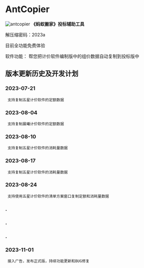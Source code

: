 # AntCopier
![antcopier](https://github.com/tenderoffer/antcopier/assets/140397303/c25b4b4e-86be-45fd-a541-0e2855345282)
**《蚂蚁搬家》投标辅助工具**

解压缩密码：2023a

目前全功能免费体验

软件功能：
   帮您把计价软件编制版中的组价数据自动复制到投标版中

## 版本更新历史及开发计划
### 2023-07-21
     支持复制五星计价软件的定额数据
### 2023-08-04 
     支持复制晨曦计价软件的定额数据
### 2023-08-10
     支持复制五星计价软件的消耗量数据
### 2023-08-17
     支持复制五星计价软件的消耗量数据
### 2023-08-24
     支持使用五星计价软件的清单方案窗口复制定额和消耗量数据
### .
### .
### .
### 2023-11-01
     接入广告，发布正式版，持续功能更新和BUG修复   




